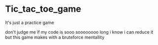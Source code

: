 # Tic_tac_toe_game
It's just a practice game 

don't judge me if my code is sooo soooooooo long i know i can reduce it but this game makes with a bruteforce mentallity 
